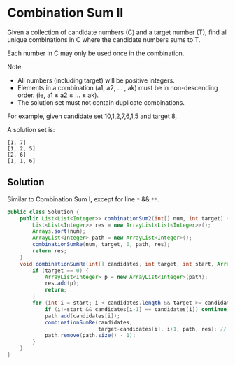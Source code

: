 # Combination Sum II

Given a collection of candidate numbers (C) and a target number (T), find all unique combinations in C where the candidate numbers sums to T.

Each number in C may only be used once in the combination.

Note:

+ All numbers (including target) will be positive integers.
+ Elements in a combination (a1, a2, … , ak) must be in non-descending order. (ie, a1 ≤ a2 ≤ … ≤ ak).
+ The solution set must not contain duplicate combinations.

For example, given candidate set 10,1,2,7,6,1,5 and target 8, 

A solution set is: 

    [1, 7] 
    [1, 2, 5] 
    [2, 6]  
    [1, 1, 6] 

## Solution

Similar to Combination Sum I, except for line `*` && `**`.

```java
public class Solution {
    public List<List<Integer>> combinationSum2(int[] num, int target) {
        List<List<Integer>> res = new ArrayList<List<Integer>>();
        Arrays.sort(num);
        ArrayList<Integer> path = new ArrayList<Integer>();
        combinationSumRe(num, target, 0, path, res);
        return res;
    }
    void combinationSumRe(int[] candidates, int target, int start, ArrayList<Integer> path, List<List<Integer>> res) {
        if (target == 0) {
            ArrayList<Integer> p = new ArrayList<Integer>(path);
            res.add(p);
            return;
        }
        for (int i = start; i < candidates.length && target >= candidates[i]; ++i) {
            if (i!=start && candidates[i-1] == candidates[i]) continue; // *
            path.add(candidates[i]);
            combinationSumRe(candidates, 
                             target-candidates[i], i+1, path, res); // **
            path.remove(path.size() - 1);
        }
    }
}
```